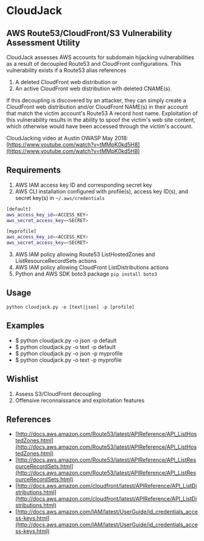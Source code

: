 # CloudJack

## AWS Route53/CloudFront/S3 Vulnerability Assessment Utility

CloudJack assesses AWS accounts for subdomain hijacking vulnerabilities as a result of
decoupled Route53 and CloudFront configurations. This vulnerability exists if a Route53
alias references

1. A deleted CloudFront web distribution or
2. An active CloudFront web distribution with deleted CNAME(s).

If this decoupling is discovered by an attacker, they can simply create a CloudFront
web distribution and/or CloudFront NAME(s) in their account that match the victim
account's Route53 A record host name. Exploitation of this vulnerability results in
the ability to spoof the victim's web site content, which otherwise would have been
accessed through the victim's account.

CloudJacking video at Austin OWASP May 2018: [https://www.youtube.com/watch?v=tMMpK0kd5H8](https://www.youtube.com/watch?v=tMMpK0kd5H8)

## Requirements

1. AWS IAM access key ID and corresponding secret key
2. AWS CLI installation configured with profile(s), access key ID(s), and secret key(s) in `~/.aws/credentials`

```sh
[default]
aws_access_key_id=<ACCESS_KEY>
aws_secret_access_key=<SECRET>

[myprofile]
aws_access_key_id=<ACCESS_KEY>
aws_secret_access_key=<SECRET>
```

3. AWS IAM policy allowing Route53 ListHostedZones and ListResourceRecordSets actions
4. AWS IAM policy allowing CloudFront ListDistributions actions
5. Python and AWS SDK boto3 package `pip install boto3`

## Usage

`python cloudjack.py -o [text|json] -p [profile]`

## Examples

- $ python cloudjack.py -o json -p default
- $ python cloudjack.py -o text -p default
- $ python cloudjack.py -o json -p myprofile
- $ python cloudjack.py -o text -p myprofile

## Wishlist

1. Assess S3/CloudFront decoupling
2. Offensive reconnaissance and exploitation features

## References

- [http://docs.aws.amazon.com/Route53/latest/APIReference/API_ListHostedZones.html](http://docs.aws.amazon.com/Route53/latest/APIReference/API_ListHostedZones.html)
- [http://docs.aws.amazon.com/Route53/latest/APIReference/API_ListResourceRecordSets.html](http://docs.aws.amazon.com/Route53/latest/APIReference/API_ListResourceRecordSets.html)
- [http://docs.aws.amazon.com/cloudfront/latest/APIReference/API_ListDistributions.html](http://docs.aws.amazon.com/cloudfront/latest/APIReference/API_ListDistributions.html)
- [http://docs.aws.amazon.com/IAM/latest/UserGuide/id_credentials_access-keys.html](http://docs.aws.amazon.com/IAM/latest/UserGuide/id_credentials_access-keys.html)

